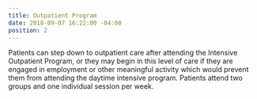 ```yaml
---
title: Outpatient Program
date: 2018-09-07 16:22:00 -04:00
position: 2
---
```


Patients can step down to outpatient care after attending the Intensive Outpatient Program, or they may begin in this level of care if they are engaged in employment or other meaningful activity which would prevent them from attending the daytime intensive program.  Patients attend two groups and one individual session per week.
